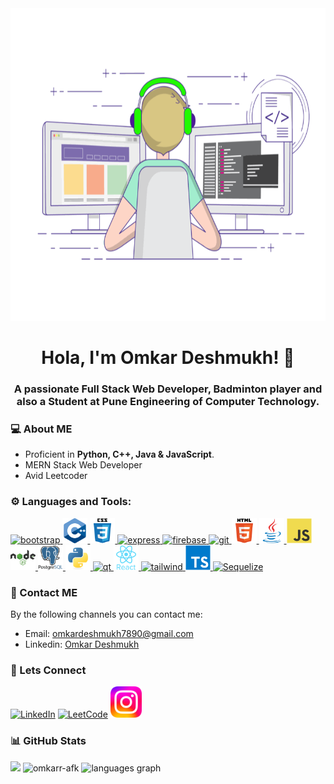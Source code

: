 <div align="center">
  <img height="500px" src="https://github.com/omkar-afk/omkar-afk/blob/main/assets/coding-freak.gif" >
  <h1>Hola, I'm Omkar Deshmukh! 👋</h1>
  <h3 align="center">A passionate Full Stack Web Developer, Badminton player and also a Student at Pune Engineering of Computer Technology.</h3>
</div>

### 💻 **About ME**
- Proficient in **Python, C++, Java & JavaScript**.
- MERN Stack Web Developer
- Avid Leetcoder

### ⚙️ Languages and Tools:
<p align="left"> <a href="https://getbootstrap.com" target="_blank" rel="noreferrer"> <img height="40" width="40" src="https://cdn.jsdelivr.net/gh/devicons/devicon@latest/icons/bootstrap/bootstrap-original.svg" alt="bootstrap" width="40" height="40"/> </a> 
  <a href="https://www.w3schools.com/cpp/" target="_blank" rel="noreferrer"> <img src="https://raw.githubusercontent.com/devicons/devicon/master/icons/cplusplus/cplusplus-original.svg" alt="cplusplus" width="40" height="40"/> </a> 
  <a href="https://www.w3schools.com/css/" target="_blank" rel="noreferrer"> <img src="https://raw.githubusercontent.com/devicons/devicon/master/icons/css3/css3-original-wordmark.svg" alt="css3" width="40" height="40"/> </a> <a href="https://expressjs.com" target="_blank" rel="noreferrer"> <img src="https://devicon-website.vercel.app/api/express/original.svg?color=%23FFFFFF" alt="express" width="40" height="40"/> </a> <a href="https://firebase.google.com/" target="_blank" rel="noreferrer"> <img src="https://www.vectorlogo.zone/logos/firebase/firebase-icon.svg" alt="firebase" width="40" height="40"/> </a> <a href="https://git-scm.com/" target="_blank" rel="noreferrer"> <img src="https://www.vectorlogo.zone/logos/git-scm/git-scm-icon.svg" alt="git" width="40" height="40"/> </a> <a href="https://www.w3.org/html/" target="_blank" rel="noreferrer"> <img src="https://raw.githubusercontent.com/devicons/devicon/master/icons/html5/html5-original-wordmark.svg" alt="html5" width="40" height="40"/> </a> <a href="https://www.java.com" target="_blank" rel="noreferrer"> <img src="https://raw.githubusercontent.com/devicons/devicon/master/icons/java/java-original.svg" alt="java" width="40" height="40"/> </a> <a href="https://developer.mozilla.org/en-US/docs/Web/JavaScript" target="_blank" rel="noreferrer"> <img src="https://raw.githubusercontent.com/devicons/devicon/master/icons/javascript/javascript-original.svg" alt="javascript" width="40" height="40"/> </a> <a href="https://nodejs.org" target="_blank" rel="noreferrer"> <img src="https://raw.githubusercontent.com/devicons/devicon/master/icons/nodejs/nodejs-original-wordmark.svg" alt="nodejs" width="40" height="40"/> </a> <a href="https://www.postgresql.org" target="_blank" rel="noreferrer"> <img src="https://raw.githubusercontent.com/devicons/devicon/master/icons/postgresql/postgresql-original-wordmark.svg" alt="postgresql" width="40" height="40"/> </a> <a href="https://www.python.org" target="_blank" rel="noreferrer"> <img src="https://raw.githubusercontent.com/devicons/devicon/master/icons/python/python-original.svg" alt="python" width="40" height="40"/> </a> <a href="https://www.qt.io/" target="_blank" rel="noreferrer"> <img src="https://upload.wikimedia.org/wikipedia/commons/0/0b/Qt_logo_2016.svg" alt="qt" width="40" height="40"/> </a> <a href="https://reactjs.org/" target="_blank" rel="noreferrer"> <img src="https://raw.githubusercontent.com/devicons/devicon/master/icons/react/react-original-wordmark.svg" alt="react" width="40" height="40"/> </a> <a href="https://tailwindcss.com/" target="_blank" rel="noreferrer"> <img src="https://www.vectorlogo.zone/logos/tailwindcss/tailwindcss-icon.svg" alt="tailwind" width="40" height="40"/> </a> <a href="https://www.typescriptlang.org/" target="_blank" rel="noreferrer"> <img src="https://raw.githubusercontent.com/devicons/devicon/master/icons/typescript/typescript-original.svg" alt="typescript" width="40" height="40"/> </a>
</a> <a href="https://sequelize.org/" target="_blank" rel="noreferrer"> <img src="https://sequelize.org/img/logo.svg" alt="Sequelize" width="40" height="40"/> </a></p>

### 💬 Contact ME

By the following channels you can contact me:

- Email: omkardeshmukh7890@gmail.com
- Linkedin: [Omkar Deshmukh](https://www.linkedin.com/in/omkar-deshmukh-213bb1230/)

### 🤝 Lets Connect
 
<a href="https://www.linkedin.com/in/omkar-deshmukh-213bb1230/"><img src="https://img.icons8.com/color/512/linkedin.png" width="50" height="50" alt="LinkedIn"></a>
<a href="https://leetcode.com/u/Romen_Waden/"><img src="https://upload.wikimedia.org/wikipedia/commons/1/19/LeetCode_logo_black.png" height=50 alt="LeetCode"></a>
<a href="https://www.instagram.com/12_om_704/"><img src="https://github.com/omkar-afk/omkar-afk/blob/main/assets/instaimg.png" height=50 alt="LeetCode"></a>

### 📊 GitHub Stats

<img class="img" src="https://github-readme-stats.vercel.app/api?username=omkar-afk&show_icons=true&theme=tokyonight&hide_border=true&" />
<img src="https://github-readme-streak-stats.herokuapp.com/?user=omkar-afk&theme=tokyonight&hide_border=true&" alt="omkarr-afk" />
<img src="https://github-readme-stats.vercel.app/api/top-langs?username=omkar-afk&locale=en&hide_title=false&layout=compact&langs_count=5&theme=tokyonight&card_width=400&hide_border=true&order=2" alt="languages graph"  /> 

